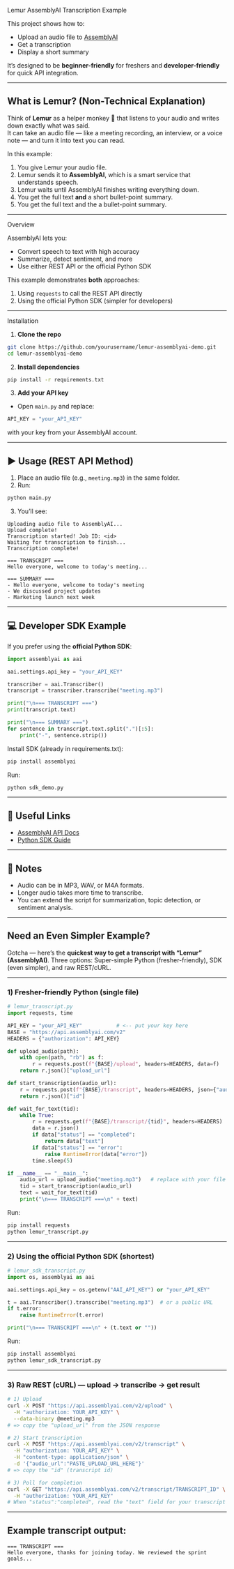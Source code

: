 Lemur AssemblyAI Transcription Example

This project shows how to:
- Upload an audio file to [AssemblyAI](https://www.assemblyai.com)
- Get a transcription
- Display a short summary

It’s designed to be **beginner-friendly** for freshers and **developer-friendly** for quick API integration.

---

## What is Lemur? (Non-Technical Explanation)

Think of **Lemur** as a helper monkey 🐒 that listens to your audio and writes down exactly what was said.  
It can take an audio file — like a meeting recording, an interview, or a voice note — and turn it into text you can read.  

In this example:
1. You give Lemur your audio file.
2. Lemur sends it to **AssemblyAI**, which is a smart service that understands speech.
3. Lemur waits until AssemblyAI finishes writing everything down.
4. You get the full text **and** a short bullet-point summary.
5. You get the full text and the a bullet-point summary.

---

 Overview

AssemblyAI lets you:
- Convert speech to text with high accuracy
- Summarize, detect sentiment, and more
- Use either REST API or the official Python SDK

This example demonstrates **both** approaches:
1. Using `requests` to call the REST API directly
2. Using the official Python SDK (simpler for developers)

---

Installation

1. **Clone the repo**
```bash
git clone https://github.com/yourusername/lemur-assemblyai-demo.git
cd lemur-assemblyai-demo
````

2. **Install dependencies**

```bash
pip install -r requirements.txt
```

3. **Add your API key**

* Open `main.py` and replace:

```python
API_KEY = "your_API_KEY"
```

with your key from your AssemblyAI account.

---

## ▶️ Usage (REST API Method)

1. Place an audio file (e.g., `meeting.mp3`) in the same folder.
2. Run:

```bash
python main.py
```

3. You’ll see:

```
Uploading audio file to AssemblyAI...
Upload complete!
Transcription started! Job ID: <id>
Waiting for transcription to finish...
Transcription complete!

=== TRANSCRIPT ===
Hello everyone, welcome to today's meeting...

=== SUMMARY ===
- Hello everyone, welcome to today's meeting
- We discussed project updates
- Marketing launch next week
```

---

## 💻 Developer SDK Example

If you prefer using the **official Python SDK**:

```python
import assemblyai as aai

aai.settings.api_key = "your_API_KEY"

transcriber = aai.Transcriber()
transcript = transcriber.transcribe("meeting.mp3")

print("\n=== TRANSCRIPT ===")
print(transcript.text)

print("\n=== SUMMARY ===")
for sentence in transcript.text.split(".")[:5]:
    print("-", sentence.strip())
```

Install SDK (already in requirements.txt):

```bash
pip install assemblyai
```

Run:

```bash
python sdk_demo.py
```

---

## 🔗 Useful Links

* [AssemblyAI API Docs](https://www.assemblyai.com/docs)
* [Python SDK Guide](https://www.assemblyai.com/docs/getting-started)

---

## 📝 Notes

* Audio can be in MP3, WAV, or M4A formats.
* Longer audio takes more time to transcribe.
* You can extend the script for summarization, topic detection, or sentiment analysis.

---

## Need an Even Simpler Example?

Gotcha — here’s the **quickest way to get a transcript with “Lemur” (AssemblyAI)**. 
Three options:
Super-simple Python (fresher-friendly), 
SDK (even simpler), 
and raw REST/cURL.

---

### 1) Fresher-friendly Python (single file)

```python
# lemur_transcript.py
import requests, time

API_KEY = "your_API_KEY"           # <-- put your key here
BASE = "https://api.assemblyai.com/v2"
HEADERS = {"authorization": API_KEY}

def upload_audio(path):
    with open(path, "rb") as f:
        r = requests.post(f"{BASE}/upload", headers=HEADERS, data=f)
    return r.json()["upload_url"]

def start_transcription(audio_url):
    r = requests.post(f"{BASE}/transcript", headers=HEADERS, json={"audio_url": audio_url})
    return r.json()["id"]

def wait_for_text(tid):
    while True:
        r = requests.get(f"{BASE}/transcript/{tid}", headers=HEADERS)
        data = r.json()
        if data["status"] == "completed":
            return data["text"]
        if data["status"] == "error":
            raise RuntimeError(data["error"])
        time.sleep(5)

if __name__ == "__main__":
    audio_url = upload_audio("meeting.mp3")   # replace with your file
    tid = start_transcription(audio_url)
    text = wait_for_text(tid)
    print("\n=== TRANSCRIPT ===\n" + text)
```

Run:

```bash
pip install requests
python lemur_transcript.py
```

---

### 2) Using the official Python SDK (shortest)

```python
# lemur_sdk_transcript.py
import os, assemblyai as aai

aai.settings.api_key = os.getenv("AAI_API_KEY") or "your_API_KEY"

t = aai.Transcriber().transcribe("meeting.mp3")  # or a public URL
if t.error:
    raise RuntimeError(t.error)

print("\n=== TRANSCRIPT ===\n" + (t.text or ""))
```

Run:

```bash
pip install assemblyai
python lemur_sdk_transcript.py
```

---

### 3) Raw REST (cURL) — upload → transcribe → get result

```bash
# 1) Upload
curl -X POST "https://api.assemblyai.com/v2/upload" \
  -H "authorization: YOUR_API_KEY" \
  --data-binary @meeting.mp3
# => copy the "upload_url" from the JSON response
```

```bash
# 2) Start transcription
curl -X POST "https://api.assemblyai.com/v2/transcript" \
  -H "authorization: YOUR_API_KEY" \
  -H "content-type: application/json" \
  -d '{"audio_url":"PASTE_UPLOAD_URL_HERE"}'
# => copy the "id" (transcript id)
```

```bash
# 3) Poll for completion
curl -X GET "https://api.assemblyai.com/v2/transcript/TRANSCRIPT_ID" \
  -H "authorization: YOUR_API_KEY"
# When "status":"completed", read the "text" field for your transcript
```

---

## Example transcript output:

```
=== TRANSCRIPT ===
Hello everyone, thanks for joining today. We reviewed the sprint goals...
```


